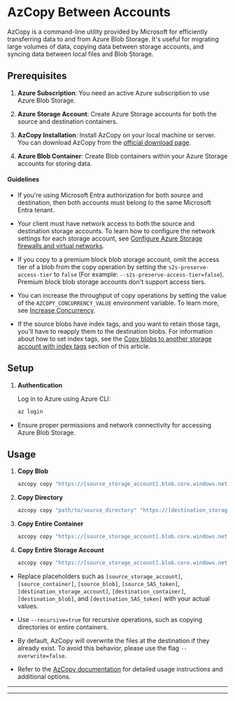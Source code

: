 # AzCopy Between Accounts
AzCopy is a command-line utility provided by Microsoft for efficiently transferring data to and from Azure Blob Storage. It's useful for migrating large volumes of data, copying data between storage accounts, and syncing data between local files and Blob Storage.

## Prerequisites

1. **Azure Subscription**: You need an active Azure subscription to use Azure Blob Storage.
   
2. **Azure Storage Account**: Create Azure Storage accounts for both the source and destination containers.

3. **AzCopy Installation**: Install AzCopy on your local machine or server. You can download AzCopy from the [official download page](https://aka.ms/downloadazcopy).

4. **Azure Blob Container**: Create Blob containers within your Azure Storage accounts for storing data.

#### Guidelines

- If you're using Microsoft Entra authorization for both source and destination, then both accounts must belong to the same Microsoft Entra tenant.

- Your client must have network access to both the source and destination storage accounts. To learn how to configure the network settings for each storage account, see [Configure Azure Storage firewalls and virtual networks](https://learn.microsoft.com/en-us/azure/storage/common/storage-network-security?toc=/azure/storage/blobs/toc.json).

- If you copy to a premium block blob storage account, omit the access tier of a blob from the copy operation by setting the ``s2s-preserve-access-tier`` to ``false`` (For example: `--s2s-preserve-access-tier=false`). Premium block blob storage accounts don't support access tiers.

- You can increase the throughput of copy operations by setting the value of the ``AZCOPY_CONCURRENCY_VALUE`` environment variable. To learn more, see [Increase Concurrency](https://learn.microsoft.com/en-us/azure/storage/common/storage-use-azcopy-optimize#increase-concurrency).

- If the source blobs have index tags, and you want to retain those tags, you'll have to reapply them to the destination blobs. For information about how to set index tags, see the [Copy blobs to another storage account with index tags](https://learn.microsoft.com/en-us/azure/storage/common/storage-use-azcopy-blobs-copy?toc=%2Fazure%2Fstorage%2Fblobs%2Ftoc.json&bc=%2Fazure%2Fstorage%2Fblobs%2Fbreadcrumb%2Ftoc.json#copy-between-accounts-and-add-index-tags) section of this article.

## Setup

1. **Authentication**
   
   Log in to Azure using Azure CLI:
   ```bash
   az login
   ```
- Ensure proper permissions and network connectivity for accessing Azure Blob Storage.

## Usage

1. **Copy Blob**

   ```bash
   azcopy copy "https://[source_storage_account].blob.core.windows.net/[source_container]/[source_blob]?[source_SAS_token]" "https://[destination_storage_account].blob.core.windows.net/[destination_container]/[destination_blob]?[destination_SAS_token]"
   ```

2. **Copy Directory**

   ```bash
   azcopy copy "path/to/source_directory" "https://[destination_storage_account].blob.core.windows.net/[destination_container]/[destination_blob_prefix]?[destination_SAS_token]" --recursive=true
   ```

3. **Copy Entire Container**

   ```bash
   azcopy copy "https://[source_storage_account].blob.core.windows.net/[source_container]/?[source_SAS_token]" "https://[destination_storage_account].blob.core.windows.net/[destination_container]/?[destination_SAS_token]" --recursive=true
   ```

4. **Copy Entire Storage Account**

   ```bash
   azcopy copy "https://[source_storage_account].blob.core.windows.net/?[source_SAS_token]" "https://[destination_storage_account].blob.core.windows.net/?[destination_SAS_token]" --recursive=true
   ```

- Replace placeholders such as `[source_storage_account]`, `[source_container]`, `[source_blob]`, `[source_SAS_token]`, `[destination_storage_account]`, `[destination_container]`, `[destination_blob]`, and `[destination_SAS_token]` with your actual values.

- Use `--recursive=true` for recursive operations, such as copying directories or entire containers.

- By default, AzCopy will overwrite the files at the destination if they already exist. To avoid this behavior, please use the flag `--overwrite=false`.

- Refer to the [AzCopy documentation](https://docs.microsoft.com/azure/storage/common/storage-ref-azcopy) for detailed usage instructions and additional options.

---
---
